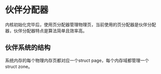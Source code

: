 # 伙伴分配器

内核初始化完毕后，使用页分配器管理物理页，当前使用的页分配器是伙伴分配器，伙伴分配器特点是算法简单且效率高。

## 伙伴系统的结构
系统内存的每个物理内存页都对应一个struct page，每个内存域都管理一个struct zone。